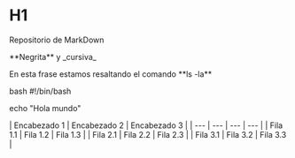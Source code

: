 # H1
Repositorio de MarkDown
<p>
 **Negrita** y _cursiva_ 
</p>
<p>
En esta frase estamos resaltando el comando **ls -la**
</p>
<p>
  bash
  #!/bin/bash
</p>
<p>
  echo "Hola mundo"
</p>

| Encabezado 1 | Encabezado 2 | Encabezado 3 |
| --- | --- | --- | --- |
| Fila 1.1 | Fila 1.2 | Fila 1.3 |
| Fila 2.1 | Fila 2.2 | Fila 2.3 |
| Fila 3.1 | Fila 3.2 | Fila 3.3 |
